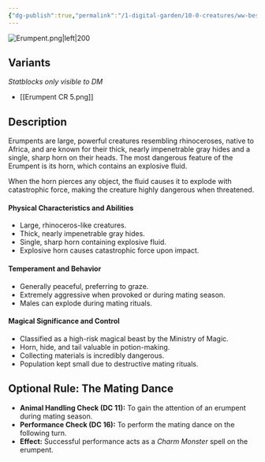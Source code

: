 ```yaml
---
{"dg-publish":true,"permalink":"/1-digital-garden/10-0-creatures/ww-bestiary/erumpent/","tags":["#creature","beast"]}
---
```



![Erumpent.png|left|200](/img/user/1%20DIGITAL%20GARDEN/10.0%20CREATURES/(Attachments)/WW%20Bestiary/Erumpent.png)

## Variants
*Statblocks only visible to DM*
- [[Erumpent CR 5.png]]

## Description

Erumpents are large, powerful creatures resembling rhinoceroses, native to Africa, and are known for their thick, nearly impenetrable gray hides and a single, sharp horn on their heads. The most dangerous feature of the Erumpent is its horn, which contains an explosive fluid. 

When the horn pierces any object, the fluid causes it to explode with catastrophic force, making the creature highly dangerous when threatened.

#### Physical Characteristics and Abilities

* Large, rhinoceros-like creatures.
* Thick, nearly impenetrable gray hides.
* Single, sharp horn containing explosive fluid.
* Explosive horn causes catastrophic force upon impact.

#### Temperament and Behavior

* Generally peaceful, preferring to graze.
* Extremely aggressive when provoked or during mating season.
* Males can explode during mating rituals.

#### Magical Significance and Control

* Classified as a high-risk magical beast by the Ministry of Magic.
* Horn, hide, and tail valuable in potion-making.
* Collecting materials is incredibly dangerous.
* Population kept small due to destructive mating rituals.

## Optional Rule: The Mating Dance
* **Animal Handling Check (DC 11):** To gain the attention of an erumpent during mating season.
* **Performance Check (DC 16):** To perform the mating dance on the following turn.
* **Effect:** Successful performance acts as a *Charm Monster* spell on the erumpent.

